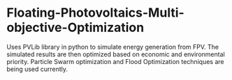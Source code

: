 # Floating-Photovoltaics-Multi-objective-Optimization
Uses PVLib library in python to simulate energy generation from FPV. The simulated results are then optimized based on economic and environmental priority. Particle Swarm optimization and Flood Optimization techniques are being used currently.
